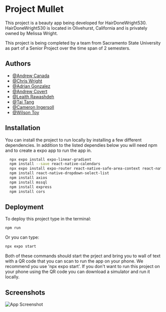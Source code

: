 # Project Mullet

This project is a beauty app being developed for HairDoneWright530. HairDoneWright530 is located in Olivehurst, California and is privately owned by 
Melissa Wright. 

This project is being completed by a team from Sacramento State University as part of a Senior Project over the time span of 2 semesters. 



## Authors

- [@Andrew Canada](https://github.com/CanadaAndrew)
- [@Chris Wright](https://github.com/cdub-616)
- [@Adrian Gonzalez](https://github.com/VoicelessBark44)
- [@Andrew Covert](https://github.com/acovert2)
- [@Leaith Rawashdeh](https://github.com/LeaithR)
- [@Tai Tang](https://github.com/ttang0)
- [@Cameron Ingersoll](https://github.com/CamIngersoll)
- [@Wilson Toy](https://github.com/Wilson-Toy)





## Installation

You can install the project to run locally by installing a few different dependencies. 
In addition to the listed dependies below you will need npm and to create a expo app to run the app in.

```bash
  npx expo install expo-linear-gradient
  npm install --save react-native-calendars
  npx expo install expo-router react-native-safe-area-context react-native-screens expo-linking expo-constants expo-status-bar react-native-gesture-handler
  npm install react-native-dropdown-select-list
  npm install axios
  npm install mssql
  npm install express
  npm install cors
```
    
## Deployment

To deploy this project type in the terminal:

```bash
npm run
```
Or you can type:

```bash
npx expo start
```
Both of these commands should start the prject and bring you to wall of text with a
QR code that you can scan to run the app on your phone. We recommend you use 'npx expo start'. If you don't want to run this project on your phone using the QR code you can download a simulator and run it locally.

## Screenshots

![App Screenshot](https://via.placeholder.com/468x300?text=App+Screenshot+Here)
